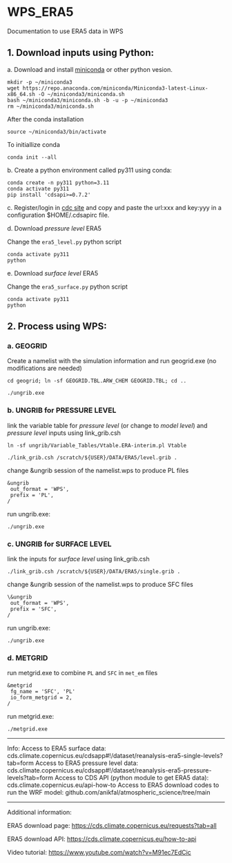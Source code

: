 # WPS_ERA5
Documentation to use ERA5 data in WPS

## 1. Download inputs using Python:
a. Download and install [miniconda](https://docs.anaconda.com/miniconda/) or other python vesion.
```
mkdir -p ~/miniconda3
wget https://repo.anaconda.com/miniconda/Miniconda3-latest-Linux-x86_64.sh -O ~/miniconda3/miniconda.sh
bash ~/miniconda3/miniconda.sh -b -u -p ~/miniconda3
rm ~/miniconda3/miniconda.sh
```
After the conda installation
```
source ~/miniconda3/bin/activate
```
To initiallize conda
```
conda init --all
```
b. Create a python environment called py311 using conda:
```
conda create -n py311 python=3.11
conda activate py311
pip install 'cdsapi>=0.7.2'
```
c. Register/login in [cdc site](https://cds.climate.copernicus.eu/how-to-api) and copy and paste the url:xxx and key:yyy in a configuration $HOME/.cdsapirc file.

d. Download *pressure level* ERA5

Change the `era5_level.py` python script
```
conda activate py311
python 
```

e. Download *surface level* ERA5

Change the `era5_surface.py` python script
```
conda activate py311
python 
```

## 2. Process using WPS:

### a. GEOGRID

Create a namelist with the simulation information and run geogrid.exe (no modifications are needed)

`cd geogrid; ln -sf GEOGRID.TBL.ARW_CHEM GEOGRID.TBL; cd ..`

`./ungrib.exe`

### b. UNGRIB for PRESSURE LEVEL 

link the variable table for *pressure level* (or change to *model level*) and *pressure level* inputs using link_grib.csh

`ln -sf ungrib/Variable_Tables/Vtable.ERA-interim.pl Vtable`

`./link_grib.csh /scratch/${USER}/DATA/ERA5/level.grib .`

change &ungrib session of the namelist.wps to produce PL files

```
&ungrib
 out_format = 'WPS',
 prefix = 'PL',
/
```

run ungrib.exe:

`./ungrib.exe`

### c. UNGRIB for SURFACE LEVEL

link the inputs for *surface level* using link_grib.csh

`./link_grib.csh /scratch/${USER}/DATA/ERA5/single.grib .`

change &ungrib session of the namelist.wps to produce SFC files

```
\&ungrib
 out_format = 'WPS',
 prefix = 'SFC',
/
```

run ungrib.exe:

`./ungrib.exe`

### d. METGRID

run metgrid.exe to combine `PL` and `SFC` in `met_em` files

```
&metgrid
 fg_name = 'SFC', 'PL'
 io_form_metgrid = 2,
/
```

run metgrid.exe:

`./metgrid.exe`

----------------------------

Info:
Access to ERA5 surface data: cds.climate.copernicus.eu/cdsapp#!/dataset/reanalysis-era5-single-levels?tab=form
Access to ERA5 pressure level data: cds.climate.copernicus.eu/cdsapp#!/dataset/reanalysis-era5-pressure-levels?tab=form
Access to CDS API (python module to get ERA5 data): cds.climate.copernicus.eu/api-how-to
Access to ERA5 download codes to run the WRF model: github.com/anikfal/atmospheric_science/tree/main

----------------------

Additional information:

ERA5 download page: https://cds.climate.copernicus.eu/requests?tab=all

ERA5 download API: https://cds.climate.copernicus.eu/how-to-api

Video tutorial: https://www.youtube.com/watch?v=M91ec7EdCic
